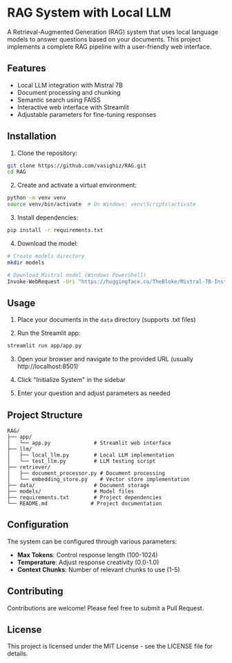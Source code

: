 # RAG System with Local LLM

A Retrieval-Augmented Generation (RAG) system that uses local language models to answer questions based on your documents. This project implements a complete RAG pipeline with a user-friendly web interface.

## Features

-  Local LLM integration with Mistral 7B
-  Document processing and chunking
-  Semantic search using FAISS
-  Interactive web interface with Streamlit
-  Adjustable parameters for fine-tuning responses

## Installation

1. Clone the repository:
```bash
git clone https://github.com/vasighiz/RAG.git
cd RAG
```

2. Create and activate a virtual environment:
```bash
python -m venv venv
source venv/bin/activate  # On Windows: venv\Scripts\activate
```

3. Install dependencies:
```bash
pip install -r requirements.txt
```

4. Download the model:
```bash
# Create models directory
mkdir models

# Download Mistral model (Windows PowerShell)
Invoke-WebRequest -Uri "https://huggingface.co/TheBloke/Mistral-7B-Instruct-v0.1-GGUF/resolve/main/mistral-7b-instruct-v0.1.Q4_K_M.gguf" -OutFile "models/mistral-7b-instruct-v0.1.Q4_K_M.gguf"
```

## Usage

1. Place your documents in the `data` directory (supports .txt files)

2. Run the Streamlit app:
```bash
streamlit run app/app.py
```

3. Open your browser and navigate to the provided URL (usually http://localhost:8501)

4. Click "Initialize System" in the sidebar

5. Enter your question and adjust parameters as needed

## Project Structure

```
RAG/
├── app/
│   └── app.py              # Streamlit web interface
├── llm/
│   ├── local_llm.py        # Local LLM implementation
│   └── test_llm.py         # LLM testing script
├── retriever/
│   ├── document_processor.py # Document processing
│   └── embedding_store.py    # Vector store implementation
├── data/                   # Document storage
├── models/                 # Model files
├── requirements.txt        # Project dependencies
└── README.md              # Project documentation
```

## Configuration

The system can be configured through various parameters:

- **Max Tokens**: Control response length (100-1024)
- **Temperature**: Adjust response creativity (0.0-1.0)
- **Context Chunks**: Number of relevant chunks to use (1-5)

## Contributing

Contributions are welcome! Please feel free to submit a Pull Request.

## License

This project is licensed under the MIT License - see the LICENSE file for details. 
